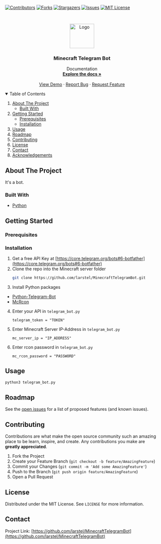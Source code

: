<!--
*** Thanks for checking out the Best-README-Template. If you have a suggestion
*** that would make this better, please fork the repo and create a pull request
*** or simply open an issue with the tag "enhancement".
*** Thanks again! Now go create something AMAZING! :D
-->



<!-- PROJECT SHIELDS -->
<!--
*** I'm using markdown "reference style" links for readability.
*** Reference links are enclosed in brackets [ ] instead of parentheses ( ).
*** See the bottom of this document for the declaration of the reference variables
*** for contributors-url, forks-url, etc. This is an optional, concise syntax you may use.
*** https://www.markdownguide.org/basic-syntax/#reference-style-links
-->
[![Contributors][contributors-shield]][contributors-url]
[![Forks][forks-shield]][forks-url]
[![Stargazers][stars-shield]][stars-url]
[![Issues][issues-shield]][issues-url]
[![MIT License][license-shield]][license-url]


<!-- PROJECT LOGO -->
<br />
<p align="center">
  <a href="https://github.com/larstel/MinecraftTelegramBot">
    <img src="images/logo.png" alt="Logo" width="80" height="80">
  </a>

  <h3 align="center">Minecraft Telegram Bot</h3>

  <p align="center">
    Documentation
    <br />
    <a href="https://github.com/larstel/MinecraftTelegramBot"><strong>Explore the docs »</strong></a>
    <br />
    <br />
    <a href="https://github.com/larstel/MinecraftTelegramBot">View Demo</a>
    ·
    <a href="https://github.com/larstel/MinecraftTelegramBot/issues">Report Bug</a>
    ·
    <a href="https://github.com/larstel/MinecraftTelegramBot/issues">Request Feature</a>
  </p>
</p>



<!-- TABLE OF CONTENTS -->
<details open="open">
  <summary>Table of Contents</summary>
  <ol>
    <li>
      <a href="#about-the-project">About The Project</a>
      <ul>
        <li><a href="#built-with">Built With</a></li>
      </ul>
    </li>
    <li>
      <a href="#getting-started">Getting Started</a>
      <ul>
        <li><a href="#prerequisites">Prerequisites</a></li>
        <li><a href="#installation">Installation</a></li>
      </ul>
    </li>
    <li><a href="#usage">Usage</a></li>
    <li><a href="#roadmap">Roadmap</a></li>
    <li><a href="#contributing">Contributing</a></li>
    <li><a href="#license">License</a></li>
    <li><a href="#contact">Contact</a></li>
    <li><a href="#acknowledgements">Acknowledgements</a></li>
  </ol>
</details>



<!-- ABOUT THE PROJECT -->
## About The Project

It's a bot.

### Built With

* [Python](https://python.org)


<!-- GETTING STARTED -->
## Getting Started

### Prerequisites

### Installation

1. Get a free API Key at [https://core.telegram.org/bots#6-botfather](https://core.telegram.org/bots#6-botfather)
2. Clone the repo into the Minecraft server folder
   ```sh
   git clone https://github.com/larstel/MinecraftTelegramBot.git
   ```
3. Install Python packages
  * [Python-Telegram-Bot](https://pypi.org/project/python-telegram-bot/)
  * [McRcon](https://pypi.org/project/mcrcon/)
4. Enter your API in `telegram_bot.py`
   ```PY
   telegram_token = "TOKEN"
   ```
5. Enter Minecraft Server IP-Address in `telegram_bot.py`
   ```PY
   mc_server_ip = "IP_ADDRESS"
   ```
6. Enter rcon password in `telegram_bot.py`
   ```PY
   mc_rcon_password = "PASSWORD"
   ```

<!-- USAGE EXAMPLES -->
## Usage
```sh
python3 telegram_bot.py
```

<!-- ROADMAP -->
## Roadmap

See the [open issues](https://github.com/larstel/MinecraftTelegramBot/issues) for a list of proposed features (and known issues).



<!-- CONTRIBUTING -->
## Contributing

Contributions are what make the open source community such an amazing place to be learn, inspire, and create. Any contributions you make are **greatly appreciated**.

1. Fork the Project
2. Create your Feature Branch (`git checkout -b feature/AmazingFeature`)
3. Commit your Changes (`git commit -m 'Add some AmazingFeature'`)
4. Push to the Branch (`git push origin feature/AmazingFeature`)
5. Open a Pull Request



<!-- LICENSE -->
## License

Distributed under the MIT License. See `LICENSE` for more information.



<!-- CONTACT -->
## Contact

Project Link: [https://github.com/larstel/MinecraftTelegramBot](https://github.com/larstel/MinecraftTelegramBot)






<!-- MARKDOWN LINKS & IMAGES -->
<!-- https://www.markdownguide.org/basic-syntax/#reference-style-links -->
[contributors-shield]: https://img.shields.io/github/contributors/larstel/MinecraftTelegramBot.svg?style=for-the-badge
[contributors-url]: https://github.com/larstel/MinecraftTelegramBot/graphs/contributors
[forks-shield]: https://img.shields.io/github/forks/larstel/MinecraftTelegramBot.svg?style=for-the-badge
[forks-url]: https://github.com/larstel/MinecraftTelegramBot/network/members
[stars-shield]: https://img.shields.io/github/stars/larstel/MinecraftTelegramBot.svg?style=for-the-badge
[stars-url]: https://github.com/larstel/MinecraftTelegramBot/stargazers
[issues-shield]: https://img.shields.io/github/issues/larstel/MinecraftTelegramBot.svg?style=for-the-badge
[issues-url]: https://github.com/larstel/MinecraftTelegramBot/issues
[license-shield]: https://img.shields.io/github/license/larstel/MinecraftTelegramBot.svg?style=for-the-badge
[license-url]: https://github.com/larstel/MinecraftTelegramBot/blob/master/LICENSE.txt
